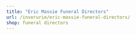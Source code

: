 ```yaml
---
title: "Eric Massie Funeral Directors"
url: /inverurie/eric-massie-funeral-directors/
shop: funeral directors
---
```

